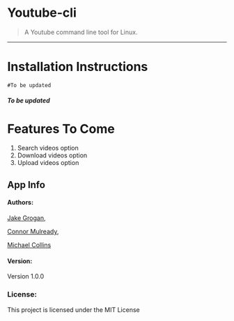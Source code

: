 # Youtube-cli
> A Youtube command line tool for Linux.

---

# Installation Instructions

```
#To be updated
```

##### To be updated

# Features To Come

1. Search videos option
2. Download videos option
3. Upload videos option


## App Info
#### Authors:
[Jake Grogan](https://www.github.com/r-dog),

[Connor Mulready](https://www.github.com/mulreac),

[Michael Collins](https://www.github.com/collins-m)

#### Version:
Version 1.0.0

### License:
This project is licensed under the MIT License
